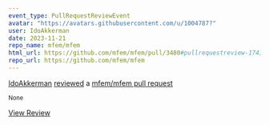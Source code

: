 ```yaml
---
event_type: PullRequestReviewEvent
avatar: "https://avatars.githubusercontent.com/u/1004787?"
user: IdoAkkerman
date: 2023-11-21
repo_name: mfem/mfem
html_url: https://github.com/mfem/mfem/pull/3480#pullrequestreview-1741547267
repo_url: https://github.com/mfem/mfem
---
```


<a href='https://github.com/IdoAkkerman' target='_blank'>IdoAkkerman</a> <a href='https://github.com/mfem/mfem/pull/3480#pullrequestreview-1741547267' target='_blank'>reviewed</a> a <a href='https://github.com/mfem/mfem/pull/3480' target='_blank'>mfem/mfem pull request</a>

<small>None</small>

<a href='https://github.com/mfem/mfem/pull/3480#pullrequestreview-1741547267' target='_blank'>View Review</a>